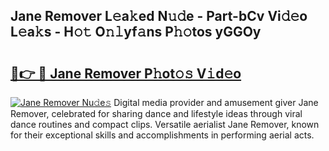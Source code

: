 ## Jane Remover L𝚎a𝚔ed N𝚞𝚍e - Part-bCv Vi𝚍𝚎o L𝚎a𝚔s - H𝚘𝚝 O𝚗𝚕yf𝚊ns P𝚑𝚘tos yGGOy

# <h2><a href="http://kf9ins.oniu.top/?m=Jane+Remover">🔗👉 🔴 Jane Remover P𝚑ot𝚘𝚜 V𝚒d𝚎o</a></h2>

[![Jane Remover Nu𝚍e𝚜](https://i.imgur.com/0qMVB7G.gif)](http://kf9ins.oniu.top/?m=Jane+Remover)
Digital media provider and amusement giver Jane Remover, celebrated for sharing dance and lifestyle ideas through viral dance routines and compact clips. Versatile aerialist Jane Remover, known for their exceptional skills and accomplishments in performing aerial acts.  
